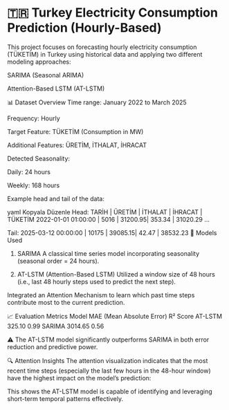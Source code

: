 # 🇹🇷 Turkey Electricity Consumption Prediction (Hourly-Based)
This project focuses on forecasting hourly electricity consumption (TÜKETİM) in Turkey using historical data and applying two different modeling approaches:

SARIMA (Seasonal ARIMA)

Attention-Based LSTM (AT-LSTM)

📊 Dataset Overview
Time range: January 2022 to March 2025

Frequency: Hourly

Target Feature: TÜKETİM (Consumption in MW)

Additional Features: ÜRETİM, İTHALAT, İHRACAT

Detected Seasonality:

Daily: 24 hours

Weekly: 168 hours

Example head and tail of the data:

yaml
Kopyala
Düzenle
Head:
TARİH               | ÜRETİM | İTHALAT | İHRACAT | TÜKETİM
2022-01-01 01:00:00 | 5016   | 31200.95| 353.34  | 31020.29
...

Tail:
2025-03-12 00:00:00 | 10175  | 39085.15| 42.47   | 38532.23
🧠 Models Used
1. SARIMA
A classical time series model incorporating seasonality (seasonal order = 24 hours).

2. AT-LSTM (Attention-Based LSTM)
Utilized a window size of 48 hours (i.e., last 48 hourly steps used to predict the next step).

Integrated an Attention Mechanism to learn which past time steps contribute most to the current prediction.

📈 Evaluation Metrics
Model	MAE (Mean Absolute Error)	R² Score
AT-LSTM	325.10	0.99
SARIMA	3014.65	0.56

⚠️ The AT-LSTM model significantly outperforms SARIMA in both error reduction and predictive power.

🔍 Attention Insights
The attention visualization indicates that the most recent time steps (especially the last few hours in the 48-hour window) have the highest impact on the model’s prediction:


This shows the AT-LSTM model is capable of identifying and leveraging short-term temporal patterns effectively.


